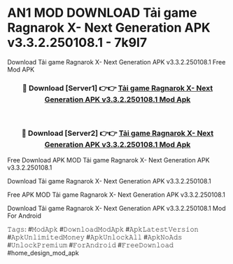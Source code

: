 # AN1 MOD DOWNLOAD Tải game Ragnarok X- Next Generation APK v3.3.2.250108.1 - 7k9l7
Download Tải game Ragnarok X- Next Generation APK v3.3.2.250108.1 Free Mod APK

<div align="center">
<h3>🔴 Download [Server1] 👉👉 <a href="https://apk-comot.site?title=Tải_game_Ragnarok_X-_Next_Generation_APK_v3.3.2.250108.1">Tải game Ragnarok X- Next Generation APK v3.3.2.250108.1 Mod Apk</a></h3><br>

<h3>🔴 Download [Server2] 👉👉 <a href="https://apk-comot.site?title=Tải_game_Ragnarok_X-_Next_Generation_APK_v3.3.2.250108.1">Tải game Ragnarok X- Next Generation APK v3.3.2.250108.1 Mod Apk</a></h3>
</div>


Free Download APK MOD Tải game Ragnarok X- Next Generation APK v3.3.2.250108.1

Download Tải game Ragnarok X- Next Generation APK v3.3.2.250108.1 

Free APK MOD Tải game Ragnarok X- Next Generation APK v3.3.2.250108.1 

Download Tải game Ragnarok X- Next Generation APK v3.3.2.250108.1 Mod For Android

𝚃𝚊𝚐𝚜: #𝙼𝚘𝚍𝙰𝚙𝚔 #𝙳𝚘𝚠𝚗𝚕𝚘𝚊𝚍𝙼𝚘𝚍𝙰𝚙𝚔 #𝙰𝚙𝚔𝙻𝚊𝚝𝚎𝚜𝚝𝚅𝚎𝚛𝚜𝚒𝚘𝚗 #𝙰𝚙𝚔𝚄𝚗𝚕𝚒𝚖𝚒𝚝𝚎𝚍𝙼𝚘𝚗𝚎𝚢 #𝙰𝚙𝚔𝚄𝚗𝚕𝚘𝚌𝚔𝙰𝚕𝚕 #𝙰𝚙𝚔𝙽𝚘𝙰𝚍𝚜 #𝚄𝚗𝚕𝚘𝚌𝚔𝙿𝚛𝚎𝚖𝚒𝚞𝚖 #𝙵𝚘𝚛𝙰𝚗𝚍𝚛𝚘𝚒𝚍 #𝙵𝚛𝚎𝚎𝙳𝚘𝚠𝚗𝚕𝚘𝚊𝚍 #home_design_mod_apk